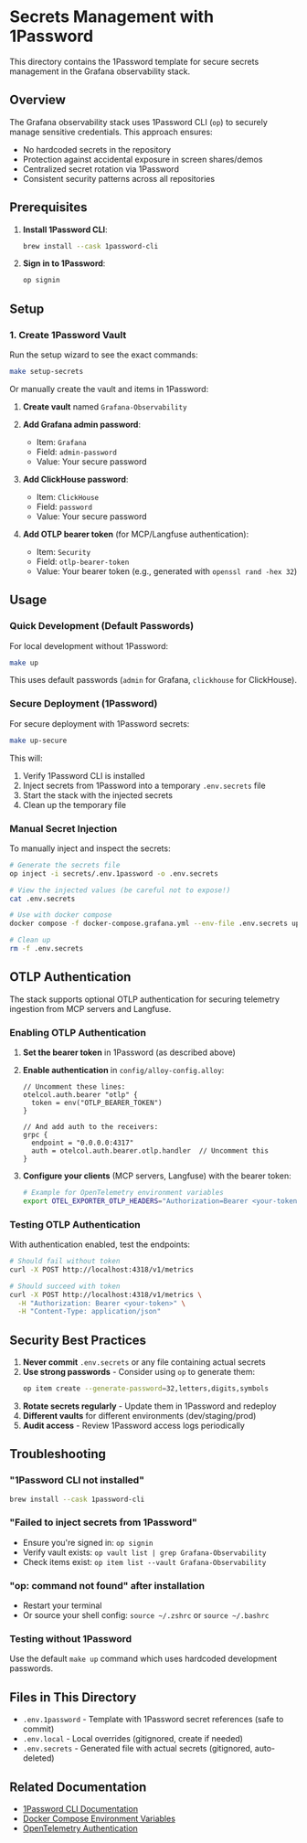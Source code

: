 # Secrets Management with 1Password

This directory contains the 1Password template for secure secrets management in the Grafana observability stack.

## Overview

The Grafana observability stack uses 1Password CLI (`op`) to securely manage sensitive credentials. This approach ensures:
- No hardcoded secrets in the repository
- Protection against accidental exposure in screen shares/demos
- Centralized secret rotation via 1Password
- Consistent security patterns across all repositories

## Prerequisites

1. **Install 1Password CLI**:
   ```bash
   brew install --cask 1password-cli
   ```

2. **Sign in to 1Password**:
   ```bash
   op signin
   ```

## Setup

### 1. Create 1Password Vault

Run the setup wizard to see the exact commands:
```bash
make setup-secrets
```

Or manually create the vault and items in 1Password:

1. **Create vault** named `Grafana-Observability`

2. **Add Grafana admin password**:
   - Item: `Grafana`
   - Field: `admin-password`
   - Value: Your secure password

3. **Add ClickHouse password**:
   - Item: `ClickHouse`
   - Field: `password`
   - Value: Your secure password

4. **Add OTLP bearer token** (for MCP/Langfuse authentication):
   - Item: `Security`
   - Field: `otlp-bearer-token`
   - Value: Your bearer token (e.g., generated with `openssl rand -hex 32`)

## Usage

### Quick Development (Default Passwords)

For local development without 1Password:
```bash
make up
```
This uses default passwords (`admin` for Grafana, `clickhouse` for ClickHouse).

### Secure Deployment (1Password)

For secure deployment with 1Password secrets:
```bash
make up-secure
```
This will:
1. Verify 1Password CLI is installed
2. Inject secrets from 1Password into a temporary `.env.secrets` file
3. Start the stack with the injected secrets
4. Clean up the temporary file

### Manual Secret Injection

To manually inject and inspect the secrets:
```bash
# Generate the secrets file
op inject -i secrets/.env.1password -o .env.secrets

# View the injected values (be careful not to expose!)
cat .env.secrets

# Use with docker compose
docker compose -f docker-compose.grafana.yml --env-file .env.secrets up -d

# Clean up
rm -f .env.secrets
```

## OTLP Authentication

The stack supports optional OTLP authentication for securing telemetry ingestion from MCP servers and Langfuse.

### Enabling OTLP Authentication

1. **Set the bearer token** in 1Password (as described above)

2. **Enable authentication** in `config/alloy-config.alloy`:
   ```alloy
   // Uncomment these lines:
   otelcol.auth.bearer "otlp" {
     token = env("OTLP_BEARER_TOKEN")
   }
   
   // And add auth to the receivers:
   grpc {
     endpoint = "0.0.0.0:4317"
     auth = otelcol.auth.bearer.otlp.handler  // Uncomment this
   }
   ```

3. **Configure your clients** (MCP servers, Langfuse) with the bearer token:
   ```bash
   # Example for OpenTelemetry environment variables
   export OTEL_EXPORTER_OTLP_HEADERS="Authorization=Bearer <your-token>"
   ```

### Testing OTLP Authentication

With authentication enabled, test the endpoints:
```bash
# Should fail without token
curl -X POST http://localhost:4318/v1/metrics

# Should succeed with token
curl -X POST http://localhost:4318/v1/metrics \
  -H "Authorization: Bearer <your-token>" \
  -H "Content-Type: application/json"
```

## Security Best Practices

1. **Never commit** `.env.secrets` or any file containing actual secrets
2. **Use strong passwords** - Consider using `op` to generate them:
   ```bash
   op item create --generate-password=32,letters,digits,symbols
   ```
3. **Rotate secrets regularly** - Update them in 1Password and redeploy
4. **Different vaults** for different environments (dev/staging/prod)
5. **Audit access** - Review 1Password access logs periodically

## Troubleshooting

### "1Password CLI not installed"
```bash
brew install --cask 1password-cli
```

### "Failed to inject secrets from 1Password"
- Ensure you're signed in: `op signin`
- Verify vault exists: `op vault list | grep Grafana-Observability`
- Check items exist: `op item list --vault Grafana-Observability`

### "op: command not found" after installation
- Restart your terminal
- Or source your shell config: `source ~/.zshrc` or `source ~/.bashrc`

### Testing without 1Password
Use the default `make up` command which uses hardcoded development passwords.

## Files in This Directory

- `.env.1password` - Template with 1Password secret references (safe to commit)
- `.env.local` - Local overrides (gitignored, create if needed)
- `.env.secrets` - Generated file with actual secrets (gitignored, auto-deleted)

## Related Documentation

- [1Password CLI Documentation](https://developer.1password.com/docs/cli/)
- [Docker Compose Environment Variables](https://docs.docker.com/compose/environment-variables/)
- [OpenTelemetry Authentication](https://opentelemetry.io/docs/collector/configuration/#authentication)